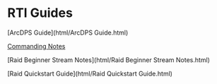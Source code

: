 # RTI Guides

[ArcDPS Guide](html/ArcDPS Guide.html)

[Commanding Notes](html/Commanding.html)

[Raid Beginner Stream Notes](html/Raid Beginner Stream Notes.html)

[Raid Quickstart Guide](html/Raid Quickstart Guide.html)
